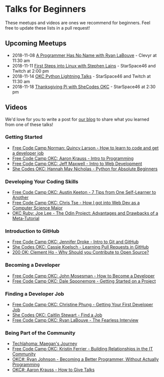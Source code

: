 # Talks for Beginners

These meetups and videos are ones we recommend for beginners. Feel free to update these lists in a pull request!

## Upcoming Meetups

* 2018-11-08 [A Programmer Has No Name with Ryan LaBouve](https://www.meetup.com/OKC-Ruby/events/255619218/) - Clevyr at 11:30 am
* 2018-11-11 [First Steps into Linux with Stephen Lains](https://www.meetup.com/FreeCodeCampOKC/events/256074364/) - StarSpace46 and Twitch at 2:00 pm
* 2018-11-14 [OKC Python Lightning Talks](https://www.meetup.com/okcpython/events/vtdhfpyxpbsb/) - StarSpace46 and Twitch at 11:30 am
* 2018-11-18 [Thanksgiving Pi with SheCodes OKC](https://www.meetup.com/SheCodesOKC/events/256131112/) - StarSpace46 at 2:30 pm

## Videos

We'd love for you to write a post for [our blog](https://medium.com/freecodecamp-okc) to share what you learned from one of these talks!

### Getting Started
* [Free Code Camp Norman: Quincy Larson - How to learn to code and get a developer job](https://www.youtube.com/watch?v=FiZzQugVSVo)
* [Free Code Camp OKC: Aaron Krauss - Intro to Programming](https://www.youtube.com/watch?v=zOt2pZROEuM)
* [Free Code Camp OKC: Jeff Maxwell - Intro to Web Development](https://www.youtube.com/watch?v=7l13fxjESAE)
* [She Codes OKC: Hannah May Nicholas - Python for Absolute Beginners](https://www.youtube.com/watch?v=hU7CWQhD4Ek)

### Developing Your Coding Skills
* [Free Code Camp OKC: Austin Keeton - 7 Tips from One Self-Learner to Another](https://www.youtube.com/watch?v=kBx5XbHjPAY)
* [Free Code Camp OKC: Chris Tse - How I got into Web Dev as a Computer Science Major](https://www.youtube.com/watch?v=2wdUNCObvfE)
* [OKC Ruby: Joe Lee - The Odin Project: Advantages and Drawbacks of a Meta-Tutorial](https://www.youtube.com/watch?v=kEW9-acYxTo)

### Introduction to GitHub
* [Free Code Camp OKC: Jennifer Droke - Intro to Git and GitHub](https://www.youtube.com/watch?v=vEtBdiQO2kM)
* [She Codes OKC: Cassie Koelsch - Learning Pull Requests in GitHub](https://www.youtube.com/watch?v=7kUe46mBD18)
* [200 OK: Clement Ho - Why Should you Contribute to Open Source?](https://www.youtube.com/watch?v=kvLBr9kgxoo)

### Becoming a Developer
* [Free Code Camp OKC: John Mosesman - How to Become a Developer](https://www.youtube.com/watch?v=vYct8lrMkuM)
* [Free Code Camp OKC: Dale Spoonemore - Getting Started on a Project](https://www.youtube.com/watch?v=6XenFgLagTs)

### Finding a Developer Job
* [Free Code Camp OKC: Christine Phung - Getting Your First Developer Job](https://www.youtube.com/watch?v=_2RmjYX3gsE)
* [She Codes OKC: Caitlin Stewart - Find a Job](https://www.youtube.com/watch?v=FeyMJwrbPi4)
* [Free Code Camp OKC: Ryan LaBouve - The Fearless Interview](https://www.youtube.com/watch?v=vI3qsCbMcKI)

### Being Part of the Community
* [Techlahoma: Maegan's Journey](https://youtu.be/PZj53WT4wcg)
* [Free Code Camp OKC: Kristin Ferrier - Building Relationships in the IT Community](https://www.youtube.com/watch?v=bLsKi5YySNY)
* [OKC#: Ryan Johnson - Becoming a Better Programmer, Without Actually Programming](https://www.youtube.com/watch?v=q0Sw-12nCt0)
* [OKC#: Aaron Krauss - How to Give Talks](https://www.youtube.com/watch?v=rH68726GeoI)

